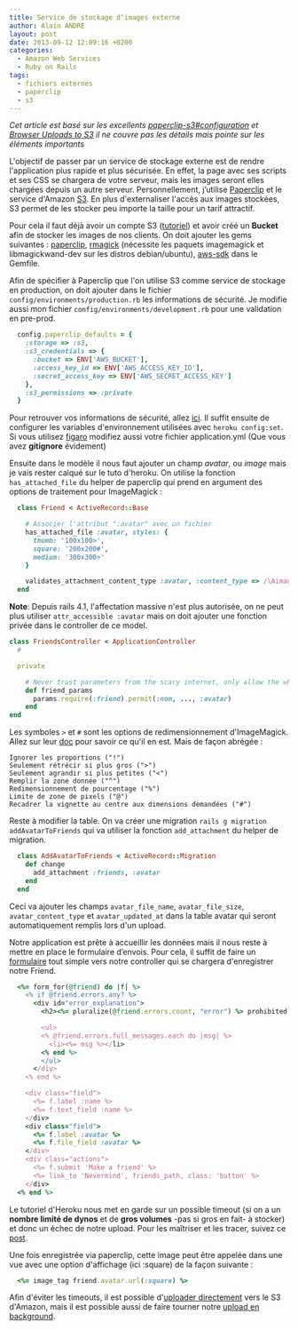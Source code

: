 ```yaml
---
title: Service de stockage d'images externe
author: Alain ANDRE
layout: post
date: 2013-09-12 12:09:16 +0200
categories:
  - Amazon Web Services
  - Ruby on Rails
tags:
  - fichiers externes
  - paperclip
  - s3
---
```

*Cet article est basé sur les excellents [paperclip-s3#configuration][1] et [Browser Uploads to S3][2] il ne couvre pas les détails mais pointe sur les éléments importants*

L'objectif de passer par un service de stockage externe est de rendre l'application plus rapide et plus sécurisée. En effet, la page avec ses scripts et ses CSS se chargera de votre serveur, mais les images seront elles chargées depuis un autre serveur. Personnellement, j’utilise [Paperclip][3] et le service d'Amazon [S3][4]. En plus d'externaliser l'accès aux images stockées, S3 permet de les stocker peu importe la taille pour un tarif attractif.

Pour cela il faut déjà avoir un compte S3 ([tutoriel][5]) et avoir créé un **Bucket** afin de stocker les images de nos clients. On doit ajouter les gems suivantes : [paperclip][6], [rmagick][7] (nécessite les paquets imagemagick et libmagickwand-dev sur les distros debian/ubuntu), [aws-sdk][8] dans le Gemfile.

Afin de spécifier à Paperclip que l'on utilise S3 comme service de stockage en production, on doit ajouter dans le fichier `config/environments/production.rb` les informations de sécurité. Je modifie aussi mon fichier `config/environments/development.rb` pour une validation en pre-prod.
```ruby config/environments/production.rb
  config.paperclip_defaults = {
    :storage => :s3,
    :s3_credentials => {
      :bucket => ENV['AWS_BUCKET'],
      :access_key_id => ENV['AWS_ACCESS_KEY_ID'],
      :secret_access_key => ENV['AWS_SECRET_ACCESS_KEY']
    },
    :s3_permissions => :private
  }
```

Pour retrouver vos informations de sécurité, allez [ici][9]. Il suffit ensuite de configurer les variables d'environnement utilisées avec `heroku config:set`. Si vous utilisez [figaro][10] modifiez aussi votre fichier application.yml (Que vous avez **gitignore** évidement)

Ensuite dans le modèle il nous faut ajouter un champ *avatar*, ou *image* mais je vais rester calqué sur le tuto d'heroku. On utilise la fonction `has_attached_file` du helper de paperclip qui prend en argument des options de traitement pour ImageMagick :
```ruby app/model/friend.rb
  class Friend < ActiveRecord::Base

    # Associer l'attribut ":avatar" avec un fichier
    has_attached_file :avatar, styles: {
      thumb: '100x100>',
      square: '200x200#',
      medium: '300x300>'
    }

    validates_attachment_content_type :avatar, :content_type => /\Aimage\/(jpg|jpeg|pjpeg|png|x-png|gif)\z/, :message => I18n.t('avatar.file_type_not_allowed')
  end
```

**Note**: Depuis rails 4.1, l'affectation massive n'est plus autorisée, on ne peut plus utiliser `attr_accessible :avatar` mais on doit ajouter une fonction privée dans le controller de ce model.

```ruby app/controller/
class FriendsController < ApplicationController
  # 

  private

    # Never trust parameters from the scary internet, only allow the white list through.
    def friend_params
      params.require(:friend).permit(:nom, ..., :avatar)
    end
end
``` 

Les symboles `>` et `#` sont les options de redimensionnement d'ImageMagick. Allez sur leur [doc][11] pour savoir ce qu'il en est. Mais de façon abrégée :

    Ignorer les proportions ("!")
    Seulement rétrécir si plus gros (">")
    Seulement agrandir si plus petites ("<")
    Remplir la zone donnée ("^")
    Redimensionnement de pourcentage ("%")
    Limite de zone de pixels ("@")
    Recadrer la vignette au centre aux dimensions demandées ("#")


Reste à modifier la table. On va créer une migration `rails g migration addAvatarToFriends` qui va utiliser la fonction `add_attachment` du helper de migration.
```ruby
  class AddAvatarToFriends < ActiveRecord::Migration
    def change
      add_attachment :friends, :avatar
    end
  end
```

Ceci va ajouter les champs `avatar_file_name`, `avatar_file_size`, `avatar_content_type` et `avatar_updated_at` dans la table avatar qui seront automatiquement remplis lors d'un upload.

Notre application est prête à accueillir les données mais il nous reste à mettre en place le formulaire d’envois. Pour cela, il suffit de faire un [formulaire][12] tout simple vers notre controller qui se chargera d'enregistrer notre Friend.
```ruby
  <%= form_for(@friend) do |f| %>
    <% if @friend.errors.any? %>
      <div id="error_explanation">
        <h2><%= pluralize(@friend.errors.count, "error") %> prohibited this friend from being saved:</h2>

        <ul>
        <% @friend.errors.full_messages.each do |msg| %>
          <li><%= msg %></li>
        <% end %>
        </ul>
      </div>
    <% end %>

    <div class="field">
      <%= f.label :name %>
      <%= f.text_field :name %>
    </div>
    <div class="field">
      <%= f.label :avatar %>
      <%= f.file_field :avatar %>
    </div>
    <div class="actions">
      <%= f.submit 'Make a friend' %>
      <%= link_to 'Nevermind', friends_path, class: 'button' %>
    </div>
  <% end %>
```

Le tutoriel d'Heroku nous met en garde sur un possible timeout (si on a un **nombre limité de dynos** et de **gros volumes** -pas si gros en fait- à stocker) et donc un échec de notre upload. Pour les maîtriser et les tracer, suivez ce [post][13].

Une fois enregistrée via paperclip, cette image peut être appelée dans une vue avec une option d'affichage (ici :square) de la façon suivante :
```ruby
  <%= image_tag friend.avatar.url(:square) %>
```

Afin d'éviter les timeouts, il est possible d'[uploader directement][14] vers le S3 d'Amazon, mais il est possible aussi de faire tourner notre [upload en background][15].

 [1]: https://devcenter.heroku.com/articles/paperclip-s3#configuration
 [2]: http://aws.amazon.com/articles/1434?_encoding=UTF8&jiveRedirect=1
 [3]: https://github.com/thoughtbot/paperclip
 [4]: http://aws.amazon.com/fr/s3/
 [5]: https://devcenter.heroku.com/articles/s3
 [6]: http://rubydoc.info/gems/paperclip/frames
 [7]: http://rubydoc.info/gems/rmagick/frames
 [8]: http://rubydoc.info/gems/aws-sdk/frames
 [9]: https://portal.aws.amazon.com/gp/aws/securityCredentials
 [10]: http://rubydoc.info/gems/figaro
 [11]: http://www.imagemagick.org/Usage/resize/#shrink
 [12]: https://github.com/thoughtbot/paperclip_demo/blob/master/app/views/friends/_form.html.erb
 [13]: http://www.alain-andre.fr/blog/2013/09/18/gerer-les-timeouts-de-rails-sur-heroku/
 [14]: http://www.alain-andre.fr/blog/2013/09/19/upload-de-gros-fichiers-vers-amazon-s3/
 [15]: http://www.alain-andre.fr/blog/2013/09/19/faire-tourner-paperclip-en-background/
